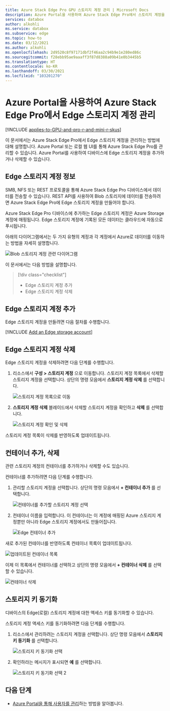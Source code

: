 ```yaml
---
title: Azure Stack Edge Pro GPU 스토리지 계정 관리 | Microsoft Docs
description: Azure Portal을 사용하여 Azure Stack Edge Pro에서 스토리지 계정을 관리하는 방법에 대해 설명합니다.
services: databox
author: alkohli
ms.service: databox
ms.subservice: edge
ms.topic: how-to
ms.date: 03/12/2021
ms.author: alkohli
ms.openlocfilehash: 2d9520c8f97171dbf2f46aa2c94b9e1e280ed86c
ms.sourcegitcommit: f28ebb95ae9aaaff3f87d8388a09b41e0b3445b5
ms.translationtype: HT
ms.contentlocale: ko-KR
ms.lasthandoff: 03/30/2021
ms.locfileid: "103201270"
---
```

# <a name="use-the-azure-portal-to-manage-edge-storage-accounts-on-your-azure-stack-edge-pro"></a>Azure Portal을 사용하여 Azure Stack Edge Pro에서 Edge 스토리지 계정 관리

[!INCLUDE [applies-to-GPU-and-pro-r-and-mini-r-skus](../../includes/azure-stack-edge-applies-to-gpu-pro-r-mini-r-sku.md)]

이 문서에서는 Azure Stack Edge Pro에서 Edge 스토리지 계정을 관리하는 방법에 대해 설명합니다. Azure Portal 또는 로컬 웹 UI를 통해 Azure Stack Edge Pro를 관리할 수 있습니다. Azure Portal를 사용하여 디바이스에 Edge 스토리지 계정을 추가하거나 삭제할 수 있습니다.

## <a name="about-edge-storage-accounts"></a>Edge 스토리지 계정 정보

SMB, NFS 또는 REST 프로토콜을 통해 Azure Stack Edge Pro 디바이스에서 데이터를 전송할 수 있습니다. REST API를 사용하여 Blob 스토리지에 데이터를 전송하려면 Azure Stack Edge Pro에 Edge 스토리지 계정을 만들어야 합니다. 

Azure Stack Edge Pro 디바이스에 추가하는 Edge 스토리지 계정은 Azure Storage 계정에 매핑됩니다. Edge 스토리지 계정에 기록된 모든 데이터는 클라우드에 자동으로 푸시됩니다.

아래의 다이어그램에서는 두 가지 유형의 계정과 각 계정에서 Azure로 데이터를 이동하는 방법을 자세히 설명합니다.

![Blob 스토리지 계정 관련 다이어그램](media/azure-stack-edge-gpu-manage-storage-accounts/ase-blob-storage.svg)

이 문서에서는 다음 방법을 설명합니다.

> [!div class="checklist"]
> * Edge 스토리지 계정 추가
> * Edge 스토리지 계정 삭제


## <a name="add-an-edge-storage-account"></a>Edge 스토리지 계정 추가

Edge 스토리지 계정을 만들려면 다음 절차를 수행합니다.

[!INCLUDE [Add an Edge storage account](../../includes/azure-stack-edge-gateway-add-storage-account.md)]

## <a name="delete-an-edge-storage-account"></a>Edge 스토리지 계정 삭제

Edge 스토리지 계정을 삭제하려면 다음 단계를 수행합니다.

1. 리소스에서 **구성 > 스토리지 계정** 으로 이동합니다. 스토리지 계정 목록에서 삭제할 스토리지 계정을 선택합니다. 상단의 명령 모음에서 **스토리지 계정 삭제** 를 선택합니다.

    ![스토리지 계정 목록으로 이동](media/azure-stack-edge-gpu-manage-storage-accounts/delete-edge-storage-account-1.png)

2. **스토리지 계정 삭제** 블레이드에서 삭제할 스토리지 계정을 확인하고 **삭제** 를 선택합니다.

    ![스토리지 계정 확인 및 삭제](media/azure-stack-edge-gpu-manage-storage-accounts/delete-edge-storage-account-2.png)

스토리지 계정 목록이 삭제를 반영하도록 업데이트됩니다.


## <a name="add-delete-a-container"></a>컨테이너 추가, 삭제

관련 스토리지 계정의 컨테이너를 추가하거나 삭제할 수도 있습니다.

컨테이너를 추가하려면 다음 단계를 수행합니다.

1. 관리할 스토리지 계정을 선택합니다. 상단의 명령 모음에서 **+ 컨테이너 추가** 를 선택합니다.

    ![컨테이너를 추가할 스토리지 계정 선택](media/azure-stack-edge-gpu-manage-storage-accounts/add-container-1.png)

2. 컨테이너 이름을 입력합니다. 이 컨테이너는 이 계정에 매핑된 Azure 스토리지 계정뿐만 아니라 Edge 스토리지 계정에서도 만들어집니다. 

    ![Edge 컨테이너 추가](media/azure-stack-edge-gpu-manage-storage-accounts/add-container-2.png)

새로 추가된 컨테이너를 반영하도록 컨테이너 목록이 업데이트됩니다.

![업데이트된 컨테이너 목록](media/azure-stack-edge-gpu-manage-storage-accounts/add-container-4.png)

이제 이 목록에서 컨테이너를 선택하고 상단의 명령 모음에서 **+ 컨테이너 삭제** 를 선택할 수 있습니다. 

![컨테이너 삭제](media/azure-stack-edge-gpu-manage-storage-accounts/add-container-3.png)

## <a name="sync-storage-keys"></a>스토리지 키 동기화

디바이스의 Edge(로컬) 스토리지 계정에 대한 액세스 키를 동기화할 수 있습니다. 

스토리지 계정 액세스 키를 동기화하려면 다음 단계를 수행합니다.

1. 리소스에서 관리하려는 스토리지 계정을 선택합니다. 상단 명령 모음에서 **스토리지 키 동기화** 를 선택합니다.

    ![스토리지 키 동기화 선택](media/azure-stack-edge-gpu-manage-storage-accounts/sync-storage-key-1.png)

2. 확인하라는 메시지가 표시되면 **예** 를 선택합니다.

    ![스토리지 키 동기화 선택 2](media/azure-stack-edge-gpu-manage-storage-accounts/sync-storage-key-2.png)

## <a name="next-steps"></a>다음 단계

- [Azure Portal을 통해 사용자를 관리](azure-stack-edge-gpu-manage-users.md)하는 방법을 알아봅니다.

